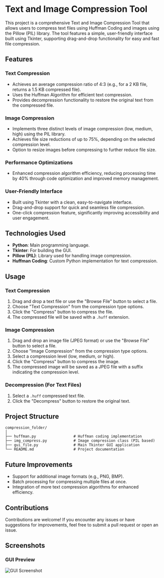 
# **Text and Image Compression Tool**

This project is a comprehensive Text and Image Compression Tool that allows users to compress text files using Huffman Coding and images using the Pillow (PIL) library. The tool features a simple, user-friendly interface built using Tkinter, supporting drag-and-drop functionality for easy and fast file compression.

## **Features**

### **Text Compression**
- Achieves an average compression ratio of 4:3 (e.g., for a 2 KB file, returns a 1.5 KB compressed file).
- Uses the Huffman Algorithm for efficient text compression.
- Provides decompression functionality to restore the original text from the compressed file.

### **Image Compression**
- Implements three distinct levels of image compression (low, medium, high) using the PIL library.
- Achieves file size reductions of up to 75%, depending on the selected compression level.
- Option to resize images before compressing to further reduce file size.

### **Performance Optimizations**
- Enhanced compression algorithm efficiency, reducing processing time by 40% through code optimization and improved memory management.

### **User-Friendly Interface**
- Built using Tkinter with a clean, easy-to-navigate interface.
- Drag-and-drop support for quick and seamless file compression.
- One-click compression feature, significantly improving accessibility and user engagement.

## **Technologies Used**
- **Python**: Main programming language.
- **Tkinter**: For building the GUI.
- **Pillow (PIL)**: Library used for handling image compression.
- **Huffman Coding**: Custom Python implementation for text compression.

## **Usage**

### **Text Compression**
1. Drag and drop a text file or use the "Browse File" button to select a file.
2. Choose "Text Compression" from the compression type options.
3. Click the "Compress" button to compress the file.
4. The compressed file will be saved with a `.huff` extension.

### **Image Compression**
1. Drag and drop an image file (JPEG format) or use the "Browse File" button to select a file.
2. Choose "Image Compression" from the compression type options.
3. Select a compression level (low, medium, or high).
4. Click the "Compress" button to compress the image.
5. The compressed image will be saved as a JPEG file with a suffix indicating the compression level.

### **Decompression (For Text Files)**
1. Select a `.huff` compressed text file.
2. Click the "Decompress" button to restore the original text.

## **Project Structure**

```plaintext
compression_folder/
│
├── huffman.py                 # Huffman coding implementation
├── img_compress.py            # Image compression class (PIL based)
├── gui_file.py                # Main Tkinter GUI application
└── README.md                  # Project documentation
```

## **Future Improvements**
- Support for additional image formats (e.g., PNG, BMP).
- Batch processing for compressing multiple files at once.
- Integration of more text compression algorithms for enhanced efficiency.

## **Contributions**
Contributions are welcome! If you encounter any issues or have suggestions for improvements, feel free to submit a pull request or open an issue.

## **Screenshots**

### GUI Preview
![GUI Screenshot](https://github.com/user-attachments/assets/eaadb7f6-fcba-49c0-9617-256950878313)
